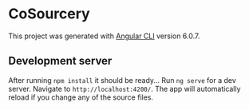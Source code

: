 # CoSourcery

This project was generated with [Angular CLI](https://github.com/angular/angular-cli) version 6.0.7.

## Development server

After running `npm install` it should be ready...
Run `ng serve` for a dev server. Navigate to `http://localhost:4200/`. The app will automatically reload if you change any of the source files.
